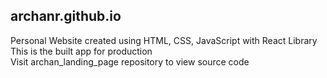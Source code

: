 ## archanr.github.io
Personal Website created using HTML, CSS, JavaScript with React Library <br />
This is the built app for production <br />
Visit archan_landing_page repository to view source code
